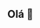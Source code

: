 ## Olá 👋

<!--


Laboratório LAPPIS de Software Livre da Universidade de Brasília

Veja https://lappis.rocks

In addition to the pinned repositories within lappis-unb, we also work on and help maintain the following software:

Escola em casa
MAVI
Hygia
e também estamos desenvolvendo a plataforma Brasil Participativo, e o código pode ser encontrado no gitlab:

https://gitlab.com/lappis-unb

-->
